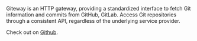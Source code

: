 Giteway is an HTTP gateway, providing a standardized interface to fetch Git information and commits from GitHub, GitLab. Access Git repositories through a consistent API, regardless of the underlying service provider.

Check out on [Github](https://github.com/thegalactiks/giteway).
